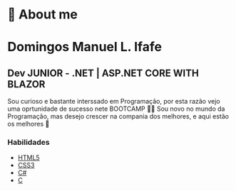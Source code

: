 # **👤 About me**
# Domingos Manuel L. Ifafe

## Dev JUNIOR - .NET | ASP.NET CORE WITH BLAZOR

Sou curioso e bastante interssado em Programação, por esta razão vejo uma oprtunidade de sucesso nete BOOTCAMP 👏🏾 
Sou novo no mundo da Programação, mas desejo crescer na compania dos melhores, e aqui estão os melhores 🤠

### Habilidades

- [HTML5]()
- [CSS3]()
- [C#]()
- [C]()
